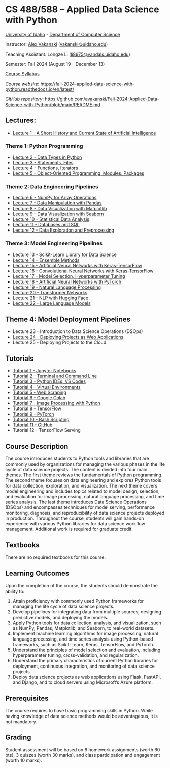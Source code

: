 # CS 488/588 – Applied Data Science with Python
[University of Idaho](https://www.uidaho.edu) - [Department of Computer Science](https://www.uidaho.edu/engr/departments/cs)

Instructor: [Alex Vakanski](https://www.webpages.uidaho.edu/vakanski/index.html) (vakanski@uidaho.edu)

Teaching Assistant: Longze Li (li8975@vandals.uidaho.edu)

Semester: Fall 2024 (August 19 – December 13)

<a href="docs/Lectures/CS_488_588-Applied_Data_Science_with_Python-Syllabus.pdf">Course Syllabus</a>

*Course website*: <https://fall-2024-applied-data-science-with-python.readthedocs.io/en/latest/>

*GitHub repository*: <https://github.com/avakanski/Fall-2024-Applied-Data-Science-with-Python/blob/main/README.md>

## Lectures:
* <a href="docs/Lectures/Lecture_1-A_Short_History_of_AI/Lecture_1-A_Short_History_of_AI.pdf">Lecture 1 - A Short History and Current State of Artificial Intelligence</a>
### Theme 1: Python Programming
* <a href="docs/Lectures/Theme_1-Python_Programming/Lecture_2-Data_Types_in_Python/Lecture_2-Data_Types.ipynb">Lecture 2 - Data Types in Python</a>
* <a href="docs/Lectures/Theme_1-Python_Programming/Lecture_3-Statements,_Files/Lecture_3-Statements,_Files.ipynb">Lecture 3 - Statements, Files</a>
* <a href="docs/Lectures/Theme_1-Python_Programming/Lecture_4-Functions,_Iterators/Lecture_4-Functions,_Iterators.ipynb">Lecture 4 - Functions, Iterators</a>
* <a href="docs/Lectures/Theme_1-Python_Programming/Lecture_5-OOP,_Modules,_Packages/Lecture_5-OOP,_Modules,_Packages.ipynb">Lecture 5 - Object-Oriented Programming, Modules, Packages</a>
### Theme 2: Data Engineering Pipelines
* <a href="docs/Lectures/Theme_2-Data_Engineering/Lecture_6-NumPy/Lecture_6-NumPy.ipynb">Lecture 6 - NumPy for Array Operations</a>
* <a href="docs/Lectures/Theme_2-Data_Engineering/Lecture_7-Pandas/Lecture_7-Pandas.ipynb"> Lecture 7 - Data Manipulation with Pandas</a>
* <a href="docs/Lectures/Theme_2-Data_Engineering/Lecture_8-Matplotlib/Lecture_8-Matplotlib.ipynb"> Lecture 8 - Data Visualization with Matplotlib</a>
* <a href="docs/Lectures/Theme_2-Data_Engineering/Lecture_9-Seaborn/Lecture_9-Seaborn.ipynb"> Lecture 9 - Data Visualization with Seaborn</a>
* <a href="docs/Lectures/Theme_2-Data_Engineering/Lecture_10-Statistical_Data_Analysis/Lecture_10-Statistical_Data_Analysis.ipynb"> Lecture 10 - Statistical Data Analysis</a>
* <a href="docs/Lectures/Theme_2-Data_Engineering/Lecture_11-SQL/Lecture_11-SQL.ipynb"> Lecture 11 - Databases and SQL</a>
* <a href="docs/Lectures/Theme_2-Data_Engineering/Lecture_12-Data_Exploration/Lecture_12-Data_Exploration_and_Preprocessing.ipynb"> Lecture 12 - Data Exploration and Preprocessing</a>
### Theme 3: Model Engineering Pipelines
* <a href="docs/Lectures/Theme_3-Model_Engineering/Lecture_13-Scikit-Learn/Lecture_13-Scikit-Learn.ipynb"> Lecture 13 - Scikit-Learn Library for Data Science</a>
* <a href="docs/Lectures/Theme_3-Model_Engineering/Lecture_14-Ensemble_Methods/Lecture_14-Ensemble_Methods.ipynb"> Lecture 14 - Ensemble Methods</a>
* <a href="docs/Lectures/Theme_3-Model_Engineering/Lecture_15-ANNs/Lecture_15-ANNs.ipynb"> Lecture 15 - Artificial Neural Networks with Keras-TensorFlow</a>
* <a href="docs/Lectures/Theme_3-Model_Engineering/Lecture_16-ConvNets/Lecture_16-ConvNets.ipynb"> Lecture 16 - Convolutional Neural Networks with Keras-TensorFlow</a>
* <a href="docs/Lectures/Theme_3-Model_Engineering/Lecture_17-Model_Selection/Lecture_17-Model_Selection.ipynb"> Lecture 17 - Model Selection, Hyperparameter Tuning</a>
* <a href="docs/Lectures/Theme_3-Model_Engineering/Lecture_18-NNs_with_PyTorch/Lecture_18-NNs_with_PyTorch.ipynb"> Lecture 18 - Artificial Neural Networks with PyTorch</a>
* <a href="docs/Lectures/Theme_3-Model_Engineering/Lecture_19-Natural_Language_Processing/Lecture_19-NLP.ipynb"> Lecture 19 - Natural Language Processing</a>
* <a href="docs/Lectures/Theme_3-Model_Engineering/Lecture_20-Transformer_Networks/Lecture_20-Transformer_Networks.ipynb"> Lecture 20 - Transformer Networks</a>
* <a href="docs/Lectures/Theme_3-Model_Engineering/Lecture_21-NLP_with_Hugging_Face/Lecture_21-NLP_with_Hugging_Face.ipynb"> Lecture 21 - NLP with Hugging Face</a>
* <a href="docs/Lectures/Theme_3-Model_Engineering/Lecture_22-LLMs/Lecture_22-LLMs.ipynb">  Lecture 22 - Large Language Models</a>
## Theme 4: Model Deployment Pipelines
* Lecture 23 - Introduction to Data Science Operations (DSOps)
* <a href="docs/Lectures/Theme_4-Model_Deplyment/Lecture_24-Deploying_to_Web/Lecture_24-Deploying_to_Web.ipynb"> Lecture 24 - Deploying Projects as Web Applications</a>
* Lecture 25 - Deploying Projects to the Cloud
## Tutorials
* <a href="docs/Lectures/Tutorials/Tutorial_1-Jupyter_Notebooks/Tutorial_1-Jupyter_Notebooks.ipynb">Tutorial 1 - Jupyter Notebooks</a>
* <a href="docs/Lectures/Tutorials/Tutorial_2-Terminal_and_Command_Line/Tutorial_2-Terminal_and_Command_Line.ipynb">Tutorial 2 - Terminal and Command Line</a>
* <a href="docs/Lectures/Tutorials/Tutorial_3-VS_Code/Tutorial_3-VS_Code.ipynb">Tutorial 3 - Python IDEs, VS Codes</a>
* <a href="docs/Lectures/Tutorials/Tutorial_4-Virtual_Environments/Tutorial_4-Virtual_Environments.ipynb">Tutorial 4 - Virtual Environments</a>
* <a href="docs/Lectures/Tutorials/Tutorial_5-Web_Scraping/Tutorial_5-Web_Scraping.ipynb">Tutorial 5 - Web Scraping</a>
* <a href="docs/Lectures/Tutorials/Tutorial_6-Google_Colab/Tutorial_6-Google_Colab.ipynb">Tutorial 6 - Google Colab</a>
* <a href="docs/Lectures/Tutorials/Tutorial_7-Image_Processing/Tutorial_7-Image_Processing.ipynb">Tutorial 7 - Image Processing with Python</a>
* <a href="docs/Lectures/Tutorials/Tutorial_8-TensorFlow/Tutorial_8-TensorFlow.ipynb">Tutorial 8 - TensorFlow</a>
* <a href="docs/Lectures/Tutorials/Tutorial_9-PyTorch/Tutorial_9-PyTorch.ipynb">Tutorial 9 - PyTorch</a>
* <a href="docs/Lectures/Tutorials/Tutorial_10-Bash/Tutorial_10-Bash.ipynb">Tutorial 10 - Bash Scripting</a>
* <a href="docs/Lectures/Tutorials/Tutorial_11-GitHub/Tutorial_11-GitHub.ipynb">Tutorial 11 - GitHub</a>
* Tutorial 12 - TensorFlow Serving

## Course Description
The course introduces students to Python tools and libraries that are commonly used by organizations for managing the various phases in the life cycle of data science projects. The content is divided into four main themes. The first theme reviews the fundamentals of Python programming. The second theme focuses on data engineering and explores Python tools for data collection, exploration, and visualization. The next theme covers model engineering and includes topics related to model design, selection, and evaluation for image processing, natural language processing, and time series analysis. The last theme introduces Data Science Operations (DSOps) and encompasses techniques for model serving, performance monitoring, diagnosis, and reproducibility of data science projects deployed in production. Throughout the course, students will gain hands-on experience with various Python libraries for data science workflow management. Additional work is required for graduate credit.

## Textbooks
There are no required textbooks for this course.

## Learning Outcomes
Upon the completion of the course, the students should demonstrate the ability to:
1.	Attain proficiency with commonly used Python frameworks for managing the life cycle of data science projects.
2.	Develop pipelines for integrating data from multiple sources, designing predictive models, and deploying the models.
3.	Apply Python tools for data collection, analysis, and visualization, such as NumPy, Pandas, Matplotlib, and Seaborn, to real-world datasets.
4.	Implement machine learning algorithms for image processing, natural language processing, and time series analysis using Python-based frameworks, such as Scikit-Learn, Keras, TensorFlow, and PyTorch.
5.	Understand the principles of model selection and evaluation, including hyperparameter tuning, cross-validation, and regularization.  
6.	Understand the primary characteristics of current Python libraries for deployment, continuous integration, and monitoring of data science projects.
7.	Deploy data science projects as web applications using Flask, FastAPI, and Django, and to cloud servers using Microsoft’s Azure platform.

## Prerequisites
The course requires to have basic programming skills in Python. While having knowledge of data science methods would be advantageous, it is not mandatory.

## Grading
Student assessment will be based on 6 homework assignments (worth 60 pts), 3 quizzes (worth 30 marks), and class participation and engagement (worth 10 marks).
